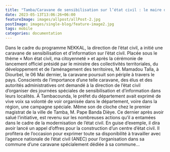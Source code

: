 ```yaml
---
title: "Tamba/Caravane de sensibilisation sur l’état civil : le maire de Tamba favorable à des journées dédiées à sa commune."
date: 2023-05-13T13:06:26+06:00
featureImage: images/allpost/allPost-2.jpg
postImage: images/single-blog/feature-image2.jpg
tags: mobile
categories: documentation
---
```


Dans le cadre du programme NEKKAL, la direction de l’état civil, a initié une caravane de sensibilisation et d’information sur l’état civil. Placée sous le thème « Mon état civil, ma citoyenneté » et après la cérémonie de lancement officiel présidé par le ministre des collectivités territoriales, du développement et de l’aménagement des territoires, M. Mamadou Talla, à Diourbel, le 06 Mai dernier, la caravane poursuit son périple à travers le pays. Conscients de l’importance d’une telle caravane, des élus et des autorités administratives ont demandé à la direction de l’état civil d’organiser des journées spéciales de sensibilisation et d’information dans leurs localités. À Tambacounda, le préfet du département avait exprimé de vive voix sa volonté de voir organisée dans le département, voire dans la région, une campagne spéciale. Même son de cloche chez le premier magistrat de la ville de Tamba, M. Pape Banda Dièye. Ce dernier après avoir salué l’initiative, est revenu sur les nombreuses actions qu’il a entamées dans le cadre de la modernisation de l’état civil. En guise d’exemple, il dira avoir lancé un appel d’offres pour la construction d’un centre d’état civil. Il profitera de l’occasion pour exprimer toute sa disponibilité à travailler avec l’agence nationale de l’état civil (ANEC) pour l’organisation dans sa commune d’une caravane spécialement dédiée à sa commune...